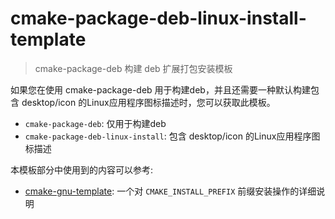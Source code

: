 # cmake-package-deb-linux-install-template

> cmake-package-deb 构建 deb 扩展打包安装模板

如果您在使用 cmake-package-deb 用于构建deb，并且还需要一种默认构建包含 desktop/icon 的Linux应用程序图标描述时，您可以获取此模板。

* `cmake-package-deb`: 仅用于构建deb
* `cmake-package-deb-linux-install`: 包含 desktop/icon 的Linux应用程序图标描述

本模板部分中使用到的内容可以参考:
* [cmake-gnu-template][youwant-cmake-gnu]: 一个对 `CMAKE_INSTALL_PREFIX` 前缀安装操作的详细说明

[youwant-cmake-gnu]: https://gitee.com/zinface/youwant.cmake/blob/master/cmake-gnu-template/CMakeLists.txt
